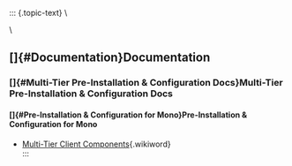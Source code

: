 ::: {.topic-text}
\

\

[]{#Documentation}Documentation
-------------------------------

### []{#Multi-Tier Pre-Installation & Configuration Docs}Multi-Tier Pre-Installation & Configuration Docs

#### []{#Pre-Installation & Configuration for Mono}Pre-Installation & Configuration for Mono

-   [Multi-Tier Client
    Components](http://wikis.openlinksw.com:80/dataspace/owiki/wiki/UdaWikiWeb/ADOPreInstallClientMono){.wikiword}\
:::
